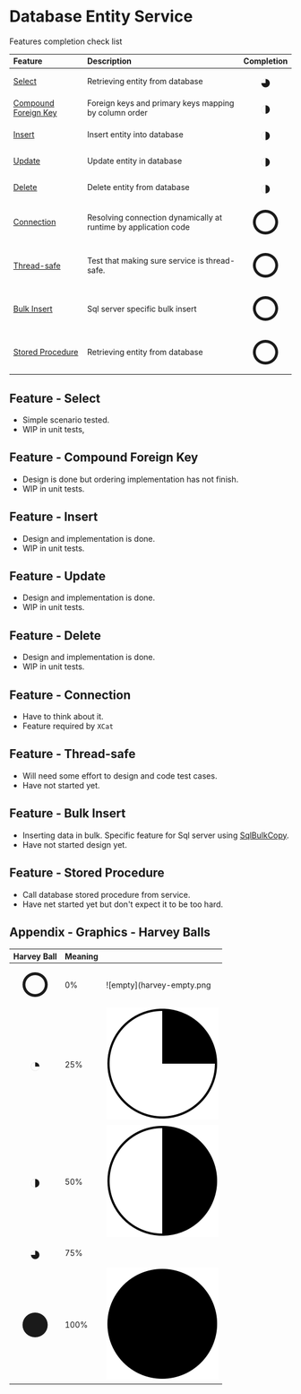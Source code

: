 # Database Entity Service

Features completion check list

| Feature               | Description | Completion |
|:----------------------|:------------|:------------:|
| [Select](#feature-select)           | Retrieving entity from database                                 | <span style="font-size: 35px;">&#9685;</span> |
| [Compound Foreign Key](#feature-compound-foreign-key) | Foreign keys and primary keys mapping by column order | <span style="font-size: 35px;">&#9681;</span> |
| [Insert](#feature-insert)           | Insert entity into database                                     | <span style="font-size: 35px;">&#9681;</span> |
| [Update](#feature-update)           | Update entity in database                                       | <span style="font-size: 35px;">&#9681;</span> |
| [Delete](#feature-delete)           | Delete entity from database                                     | <span style="font-size: 35px;">&#9681;</span> |
| [Connection](#feature-connection)   | Resolving connection dynamically at runtime by application code | <span style="font-size: 60px;">&#9675;</span> |
| [Thread-safe](#feature-thread-save) | Test that making sure service is thread-safe.                   | <span style="font-size: 60px;">&#9675;</span> |
| [Bulk Insert](#feature-bulk-insert) | Sql server specific bulk insert                                 | <span style="font-size: 60px;">&#9675;</span> |
| [Stored Procedure](#feature-stored-procedure) | Retrieving entity from database                                 | <span style="font-size: 60px;">&#9675;</span> |

## Feature - Select

- Simple scenario tested.
- WIP in unit tests,

## Feature - Compound Foreign Key

- Design is done but ordering implementation has not finish.
- WIP in unit tests.

## Feature - Insert

- Design and implementation is done.
- WIP in unit tests.

## Feature - Update

- Design and implementation is done.
- WIP in unit tests.

## Feature - Delete

- Design and implementation is done.
- WIP in unit tests.

## Feature - Connection

- Have to think about it.
- Feature required by `XCat`

## Feature - Thread-safe

- Will need some effort to design and code test cases.
- Have not started yet.

## Feature - Bulk Insert

- Inserting data in bulk. Specific feature for Sql server using [SqlBulkCopy](https://docs.microsoft.com/en-us/dotnet/api/system.data.sqlclient.sqlbulkcopy?view=netcore-2.2).
- Have not started design yet.

## Feature - Stored Procedure

- Call database stored procedure from service.
- Have net started yet but don't expect it to be too hard.

## Appendix - Graphics - Harvey Balls

| Harvey Ball                                   | Meaning | |
|:---------------------------------------------:|---------|---|
| <span style="font-size: 60px;">&#9675;</span> | 0%      |![empty](harvey-empty.png | width=80)   |
| <span style="font-size: 35px;">&#9684;</span> | 25%     |![empty](harvey-quarter.png)   |
| <span style="font-size: 35px;">&#9681;</span> | 50%     |![empty](harvey-half.png)   |
| <span style="font-size: 35px;">&#9685;</span> | 75%     |   |
| <span style="font-size: 60px;">&#9679;</span> | 100%    |![empty](harvey-full.png)   |
